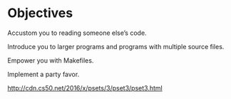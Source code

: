 # Objectives

Accustom you to reading someone else’s code.

Introduce you to larger programs and programs with multiple source files.

Empower you with Makefiles.

Implement a party favor.

http://cdn.cs50.net/2016/x/psets/3/pset3/pset3.html
